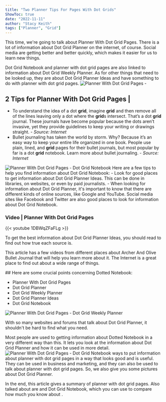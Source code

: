 ```yaml
---
title: "Two Planner Tips For Pages With Dot Grids"
ShowToc: true 
date: "2022-11-11"
author: "Stacy Keith" 
tags: ["Planner", "Grid"]
---
```


	
This time, we're going to talk about Planner With Dot Grid Pages. There is a lot of information about Dot Grid Planner on the internet, of course. Social media are getting better and better quickly, which makes it easier for us to learn new things.

Dot Grid Notebook and planner with dot grid pages are also linked to information about Dot Grid Weekly Planner. As for other things that need to be looked up, they are about Dot Grid Planner Ideas and have something to do with planner with dot grid pages.
<img loading="lazy" src="http://activityvillage.co.uk/sites/default/files/images/shakespeare_colouring_pages_av2.jpg" onerror="this.onerror=null;this.src='https://blogger.googleusercontent.com/img/a/AVvXsEhe7F7TRXHtjiKvHb5vS7DmnxvpHiDyoYyYvm1nHB3Qp2_w3BnM6A2eq4v7FYxCC9bfZt3a9vIMtAYEKUiaDQbHMg-ViyGmRIj39MLp0bGFfgfYw1Dc9q_H-T0wiTm3l0Uq42dETrN9eC8aGJ9_IORZsxST1AcLR7np1koOfcc7tnHa4S8Mwz_xD9d0=s16000';" alt="Planner With Dot Grid Pages - " >

## 2 Tips for Planner With Dot Grid Pages | 
-   To understand the idea of a dot **grid**, imagine **grid** and then remove all of the lines leaving only a dot where the **grid**s intersect. That’s a dot **grid** journal. These journals have become popular because the dots aren’t invasive, yet they provide guidelines to keep your writing or drawings straight. - <cite>Source: Internet</cite>
-   Bullet journaling has taken the world by storm. Why? Because it’s an easy way to keep your entire life organized in one book. People use plain, lined, and **grid** pages for their bullet journals, but most popular by far is a dot **grid** notebook. Learn more about bullet journaling. - <cite>Source: Internet</cite>


<img loading="lazy" src="https://onplanners.com/sites/default/files/review/travel-planner-templates_1.png" onerror="this.onerror=null;this.src='https://blogger.googleusercontent.com/img/a/AVvXsEhe7F7TRXHtjiKvHb5vS7DmnxvpHiDyoYyYvm1nHB3Qp2_w3BnM6A2eq4v7FYxCC9bfZt3a9vIMtAYEKUiaDQbHMg-ViyGmRIj39MLp0bGFfgfYw1Dc9q_H-T0wiTm3l0Uq42dETrN9eC8aGJ9_IORZsxST1AcLR7np1koOfcc7tnHa4S8Mwz_xD9d0=s16000';" alt="Planner With Dot Grid Pages - Dot Grid Notebook" >
Here are a few tips to help you find information about Dot Grid Notebook:
- Look for good places to get information about Dot Grid Planner Ideas. This can be done in libraries, on websites, or even by paid journalists.
- When looking for information about Dot Grid Planner, it's important to know that there are different kinds of online sources, like Google and YouTube. Social media sites like Facebook and Twitter are also good places to look for information about Dot Grid Notebook.

### Video | Planner With Dot Grid Pages
{{< youtube 1DBWqZFaFLg >}} 

To get the best information about Dot Grid Planner Ideas, you should read to find out how true each source is.

This article has a few videos from different places about Archer And Olive Bullet Journal that will help you learn more about it. The Internet is a great place to find out about a wide range of things.
<script async="async" data-cfasync="false" src="//normallydemandedalter.com/fe63df3c5408708b15d8dc3d9b206b31/invoke.js"></script>
<div id="container-fe63df3c5408708b15d8dc3d9b206b31"></div>
## Here are some crucial points concerning Dotted Notebook:

- Planner With Dot Grid Pages
- Dot Grid Planner
- Dot Grid Weekly Planner
- Dot Grid Planner Ideas
- Dot Grid Notebook

 <img loading="lazy" src="http://www.supercoloring.com/sites/default/files/styles/coloring_medium/public/fif/2017/09/plain-graph-paper-template-paper-craft.jpg" onerror="this.onerror=null;this.src='https://blogger.googleusercontent.com/img/a/AVvXsEhe7F7TRXHtjiKvHb5vS7DmnxvpHiDyoYyYvm1nHB3Qp2_w3BnM6A2eq4v7FYxCC9bfZt3a9vIMtAYEKUiaDQbHMg-ViyGmRIj39MLp0bGFfgfYw1Dc9q_H-T0wiTm3l0Uq42dETrN9eC8aGJ9_IORZsxST1AcLR7np1koOfcc7tnHa4S8Mwz_xD9d0=s16000';" alt="Planner With Dot Grid Pages - Dot Grid Weekly Planner" >

With so many websites and forums that talk about Dot Grid Planner, it shouldn't be hard to find what you need.

Most people are used to getting information about Dotted Notebook in a very different way than this. It lets you look at the information about Dot Grid Planner and how it can be used in more detail.
<img loading="lazy" src="https://i.pinimg.com/736x/2c/46/9f/2c469f407b0fbec060aff01f9960b8bb.jpg" onerror="this.onerror=null;this.src='https://blogger.googleusercontent.com/img/a/AVvXsEhe7F7TRXHtjiKvHb5vS7DmnxvpHiDyoYyYvm1nHB3Qp2_w3BnM6A2eq4v7FYxCC9bfZt3a9vIMtAYEKUiaDQbHMg-ViyGmRIj39MLp0bGFfgfYw1Dc9q_H-T0wiTm3l0Uq42dETrN9eC8aGJ9_IORZsxST1AcLR7np1koOfcc7tnHa4S8Mwz_xD9d0=s16000';" alt="Planner With Dot Grid Pages - Dot Grid Notebook" >
ways to put information about planner with dot grid pages in a way that looks good and is useful. They can be used in business and marketing, and they can also be used to talk about planner with dot grid pages. So, we also give you some pictures about Dot Grid Planner.

In the end, this article gives a summary of planner with dot grid pages. Also talked about are  and Dot Grid Notebook, which you can use to compare how much you know about .
	
	

